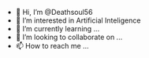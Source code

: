- 👋 Hi, I’m @Deathsoul56
- 👀 I’m interested in Artificial Inteligence
- 🌱 I’m currently learning ...
- 💞️ I’m looking to collaborate on ...
- 📫 How to reach me ...

<!---
Deathsoul56/Deathsoul56 is a ✨ special ✨ repository because its `README.md` (this file) appears on your GitHub profile.
You can click the Preview link to take a look at your changes.
--->
